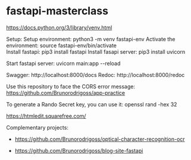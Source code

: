 # fastapi-masterclass

https://docs.python.org/3/library/venv.html

Setup:
   Setup environment: python3 -m venv fastapi-env
   Activate the environment: source fastapi-env/bin/activate    
   Install fastapi: pip3 install fastapi
   Install fasapi server: pip3 install uvicorn    

Start fastapi server: uvicorn main:app --reload

Swagger: http://localhost:8000/docs
Redoc: http://localhost:8000/redoc

Use this repository to face the CORS error message: https://github.com/Brunorodrigoss/app-practice

To generate a Rando Secret key, you can use it: openssl rand -hex 32

https://htmledit.squarefree.com/

Complementary projects:
- https://github.com/Brunorodrigoss/optical-character-recognition-ocr

- https://github.com/Brunorodrigoss/blog-site-fastapi